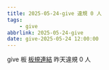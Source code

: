 ```yaml
---
title: 2025-05-24-give 違規 0 人
tags:
    - give
abbrlink: 2025-05-24-give
date: give-2025-05-24 12:00:00
---
```

give 板 [板規連結](https://www.ptt.cc/bbs/give/M.1612495900.A.C32.html)
昨天違規 0 人
